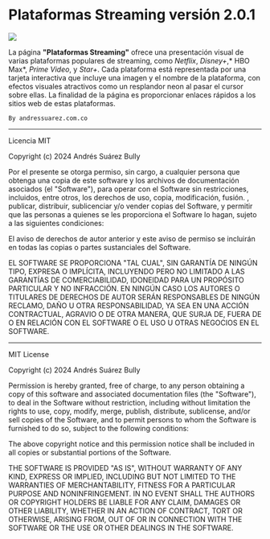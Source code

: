 # Plataformas Streaming versión 2.0.1

![](https://github.com/DevACSB/Plataformas-Streaming/blob/main/assets/Grabaci%C3%B3n-2024-06-23-020038.gif?raw=true)

La página **"Plataformas Streaming"** ofrece una presentación visual de varias plataformas populares de streaming, como *Netflix*, *Disney+*,* HBO Max*, *Prime Video*, y *Star+*. Cada plataforma está representada por una tarjeta interactiva que incluye una imagen y el nombre de la plataforma, con efectos visuales atractivos como un resplandor neon al pasar el cursor sobre ellas. La finalidad de la página es proporcionar enlaces rápidos a los sitios web de estas plataformas.

`By andressuarez.com.co`



<hr>

Licencia MIT

Copyright (c) 2024 Andrés Suárez Bully

Por el presente se otorga permiso, sin cargo, a cualquier persona que obtenga una copia de este software y los archivos de documentación asociados (el "Software"), para operar con el Software sin restricciones, incluidos, entre otros, los derechos de uso, copia, modificación, fusión. , publicar, distribuir, sublicenciar y/o vender copias del Software, y permitir que las personas a quienes se les proporciona el Software lo hagan, sujeto a las siguientes condiciones:

El aviso de derechos de autor anterior y este aviso de permiso se incluirán en todas las copias o partes sustanciales del Software.

EL SOFTWARE SE PROPORCIONA "TAL CUAL", SIN GARANTÍA DE NINGÚN TIPO, EXPRESA O IMPLÍCITA, INCLUYENDO PERO NO LIMITADO A LAS GARANTÍAS DE COMERCIABILIDAD, IDONEIDAD PARA UN PROPÓSITO PARTICULAR Y NO INFRACCIÓN. EN NINGÚN CASO LOS AUTORES O TITULARES DE DERECHOS DE AUTOR SERÁN RESPONSABLES DE NINGÚN RECLAMO, DAÑO U OTRA RESPONSABILIDAD, YA SEA EN UNA ACCIÓN CONTRACTUAL, AGRAVIO O DE OTRA MANERA, QUE SURJA DE, FUERA DE O EN RELACIÓN CON EL SOFTWARE O EL USO U OTRAS NEGOCIOS EN EL SOFTWARE.

<hr>


MIT License

Copyright (c) 2024 Andrés Suárez Bully

Permission is hereby granted, free of charge, to any person obtaining a copy of this software and associated documentation files (the "Software"), to deal in the Software without restriction, including without limitation the rights to use, copy, modify, merge, publish, distribute, sublicense, and/or sell copies of the Software, and to permit persons to whom the Software is furnished to do so, subject to the following conditions:

The above copyright notice and this permission notice shall be included in all copies or substantial portions of the Software.

THE SOFTWARE IS PROVIDED "AS IS", WITHOUT WARRANTY OF ANY KIND, EXPRESS OR IMPLIED, INCLUDING BUT NOT LIMITED TO THE WARRANTIES OF MERCHANTABILITY, FITNESS FOR A PARTICULAR PURPOSE AND NONINFRINGEMENT. IN NO EVENT SHALL THE AUTHORS OR COPYRIGHT HOLDERS BE LIABLE FOR ANY CLAIM, DAMAGES OR OTHER LIABILITY, WHETHER IN AN ACTION OF CONTRACT, TORT OR OTHERWISE, ARISING FROM, OUT OF OR IN CONNECTION WITH THE SOFTWARE OR THE USE OR OTHER DEALINGS IN THE SOFTWARE.

